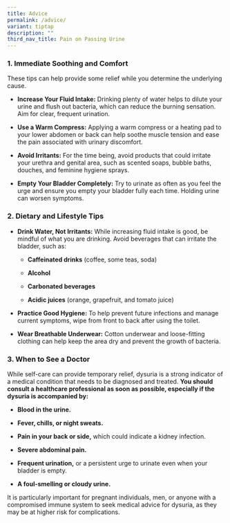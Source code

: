 ```yaml
---
title: Advice
permalink: /advice/
variant: tiptap
description: ""
third_nav_title: Pain on Passing Urine
---
```

<h3>1. Immediate Soothing and Comfort</h3>
<p></p>
<p>These tips can help provide some relief while you determine the underlying
cause.</p>
<ul>
<li>
<p><strong>Increase Your Fluid Intake:</strong> Drinking plenty of water helps
to dilute your urine and flush out bacteria, which can reduce the burning
sensation. Aim for clear, frequent urination.</p>
</li>
<li>
<p><strong>Use a Warm Compress:</strong> Applying a warm compress or a heating
pad to your lower abdomen or back can help soothe muscle tension and ease
the pain associated with urinary discomfort.</p>
</li>
<li>
<p><strong>Avoid Irritants:</strong> For the time being, avoid products that
could irritate your urethra and genital area, such as scented soaps, bubble
baths, douches, and feminine hygiene sprays.</p>
</li>
<li>
<p><strong>Empty Your Bladder Completely:</strong> Try to urinate as often
as you feel the urge and ensure you empty your bladder fully each time.
Holding urine can worsen symptoms.</p>
<p></p>
</li>
</ul>
<h3>2. Dietary and Lifestyle Tips</h3>
<p></p>
<ul>
<li>
<p><strong>Drink Water, Not Irritants:</strong> While increasing fluid intake
is good, be mindful of what you are drinking. Avoid beverages that can
irritate the bladder, such as:</p>
<ul>
<li>
<p><strong>Caffeinated drinks</strong> (coffee, some teas, soda)</p>
</li>
<li>
<p><strong>Alcohol</strong>
</p>
</li>
<li>
<p><strong>Carbonated beverages</strong>
</p>
</li>
<li>
<p><strong>Acidic juices</strong> (orange, grapefruit, and tomato juice)</p>
</li>
</ul>
</li>
<li>
<p><strong>Practice Good Hygiene:</strong> To help prevent future infections
and manage current symptoms, wipe from front to back after using the toilet.</p>
</li>
<li>
<p><strong>Wear Breathable Underwear:</strong> Cotton underwear and loose-fitting
clothing can help keep the area dry and prevent the growth of bacteria.</p>
</li>
</ul>
<p></p>
<h3>3. When to See a Doctor</h3>
<p></p>
<p>While self-care can provide temporary relief, dysuria is a strong indicator
of a medical condition that needs to be diagnosed and treated. <strong>You should consult a healthcare professional as soon as possible, especially if the dysuria is accompanied by:</strong>
</p>
<ul>
<li>
<p><strong>Blood in the urine.</strong>
</p>
</li>
<li>
<p><strong>Fever, chills, or night sweats.</strong>
</p>
</li>
<li>
<p><strong>Pain in your back or side,</strong> which could indicate a kidney
infection.</p>
</li>
<li>
<p><strong>Severe abdominal pain.</strong>
</p>
</li>
<li>
<p><strong>Frequent urination,</strong> or a persistent urge to urinate even
when your bladder is empty.</p>
</li>
<li>
<p><strong>A foul-smelling or cloudy urine.</strong>
</p>
<p></p>
</li>
</ul>
<p>It is particularly important for pregnant individuals, men, or anyone
with a compromised immune system to seek medical advice for dysuria, as
they may be at higher risk for complications.</p>